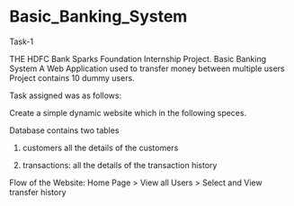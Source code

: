 # Basic_Banking_System
Task-1

THE HDFC Bank Sparks Foundation Internship Project. Basic Banking System A Web Application used to transfer money between multiple users Project contains 10 dummy users.

Task assigned was as follows:

Create a simple dynamic website which in the following speces.

Database contains two tables

1. customers all the details of the customers

2. transactions: all the details of the transaction history

Flow of the Website: Home Page > View all Users > Select and View transfer history

